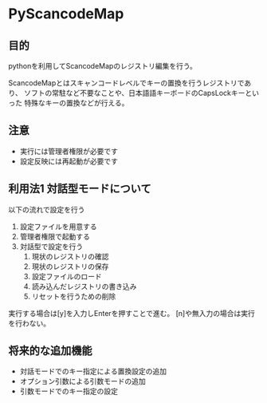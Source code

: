 # PyScancodeMap

## 目的

pythonを利用してScancodeMapのレジストリ編集を行う。

ScancodeMapとはスキャンコードレベルでキーの置換を行うレジストリであり、
ソフトの常駐など不要なことや、日本語語キーボードのCapsLockキーといった
特殊なキーの置換などが行える。

## 注意

- 実行には管理者権限が必要です
- 設定反映には再起動が必要です

## 利用法1 対話型モードについて

以下の流れで設定を行う

1. 設定ファイルを用意する
2. 管理者権限で起動する
3. 対話型で設定を行う
   1. 現状のレジストリの確認
   2. 現状のレジストリの保存
   3. 設定ファイルのロード
   4. 読み込んだレジストリの書き込み
   5. リセットを行うための削除

実行する場合は[y]を入力しEnterを押すことで進む。
[n]や無入力の場合は実行を行わない。

## 将来的な追加機能
- 対話モードでのキー指定による置換設定の追加
- オプション引数による引数モードの追加
- 引数モードでのキー指定の設定

